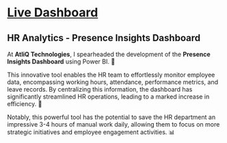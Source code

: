 # [Live Dashboard](https://app.fabric.microsoft.com/view?r=eyJrIjoiNDY3YWRjOTktNDRmMC00N2M3LWI2MGYtZjBlOTc5NmJhZjZhIiwidCI6ImRmODY3OWNkLWE4MGUtNDVkOC05OWFjLWM4M2VkN2ZmOTVhMCJ9)

## HR Analytics - Presence Insights Dashboard

At **AtliQ Technologies**, I spearheaded the development of the **Presence Insights Dashboard** using Power BI. 🚀 

This innovative tool enables the HR team to effortlessly monitor employee data, encompassing working hours, attendance, performance metrics, and leave records. By centralizing this information, the dashboard has significantly streamlined HR operations, leading to a marked increase in efficiency. 💼 

Notably, this powerful tool has the potential to save the HR department an impressive 3-4 hours of manual work daily, allowing them to focus on more strategic initiatives and employee engagement activities. 📊
